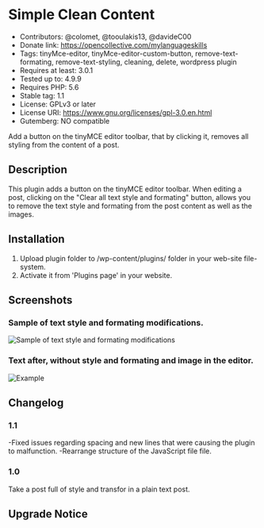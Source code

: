# Simple Clean Content

* Contributors: @colomet, @tooulakis13, @davideC00
* Donate link: https://opencollective.com/mylanguageskills
* Tags: tinyMce-editor, tinyMce-editor-custom-button, remove-text-formating, remove-text-styling, cleaning, delete, wordpress plugin
* Requires at least: 3.0.1
* Tested up to: 4.9.9
* Requires PHP: 5.6
* Stable tag: 1.1
* License: GPLv3 or later
* License URI: https://www.gnu.org/licenses/gpl-3.0.en.html
* Gutemberg: NO compatible


Add a button on the tinyMCE editor toolbar, that by clicking it, removes all styling from the content of a post.

## Description

This plugin adds a button on the tinyMCE editor toolbar. When editing a post, clicking on the "Clear all text style
and formating" button, allows you to remove the text style and formating from the post content as well as the images.

## Installation

1. Upload plugin folder to /wp-content/plugins/ folder in your web-site file-system.
2. Activate it from 'Plugins page' in your website.

## Screenshots

### Sample of text style and formating modifications.
![Sample of text style and formating modifications](/assets/Screenshot-1.PNG)

### Text after, without style and formating and image in the editor.
![Example](/assets/Screenshot-2.PNG)

## Changelog

### 1.1
-Fixed issues regarding spacing and new lines that were causing the plugin to malfunction.
-Rearrange structure of the JavaScript file file.

### 1.0
Take a post full of style and transfor in a plain text post.

## Upgrade Notice
